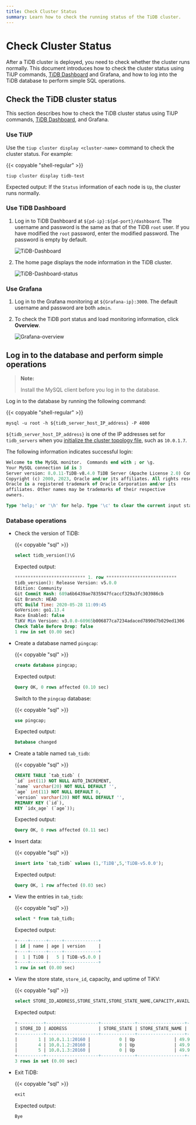 ```yaml
---
title: Check Cluster Status
summary: Learn how to check the running status of the TiDB cluster.
---
```


# Check Cluster Status

After a TiDB cluster is deployed, you need to check whether the cluster runs normally. This document introduces how to check the cluster status using TiUP commands, [TiDB Dashboard](/dashboard/dashboard-intro.md) and Grafana, and how to log into the TiDB database to perform simple SQL operations.

## Check the TiDB cluster status

This section describes how to check the TiDB cluster status using TiUP commands, [TiDB Dashboard](/dashboard/dashboard-intro.md), and Grafana.

### Use TiUP

Use the `tiup cluster display <cluster-name>` command to check the cluster status. For example:

{{< copyable "shell-regular" >}}

```shell
tiup cluster display tidb-test
```

Expected output: If the `Status` information of each node is `Up`, the cluster runs normally.

### Use TiDB Dashboard

1. Log in to TiDB Dashboard at `${pd-ip}:${pd-port}/dashboard`. The username and password is the same as that of the TiDB `root` user. If you have modified the `root` password, enter the modified password. The password is empty by default.

    ![TiDB-Dashboard](/media/tiup/tidb-dashboard.png)

2. The home page displays the node information in the TiDB cluster.

    ![TiDB-Dashboard-status](/media/tiup/tidb-dashboard-status.png)

### Use Grafana

1. Log in to the Grafana monitoring at `${Grafana-ip}:3000`. The default username and password are both `admin`.

2. To check the TiDB port status and load monitoring information, click **Overview**.

    ![Grafana-overview](/media/tiup/grafana-overview.png)

## Log in to the database and perform simple operations

> **Note:**
>
> Install the MySQL client before you log in to the database.

Log in to the database by running the following command:

{{< copyable "shell-regular" >}}

```shell
mysql -u root -h ${tidb_server_host_IP_address} -P 4000
```

`${tidb_server_host_IP_address}` is one of the IP addresses set for `tidb_servers` when you [initialize the cluster topology file](/production-deployment-using-tiup.md#step-3-initialize-cluster-topology-file), such as `10.0.1.7`.

The following information indicates successful login:

```sql
Welcome to the MySQL monitor.  Commands end with ; or \g.
Your MySQL connection id is 3
Server version: 8.0.11-TiDB-v8.4.0 TiDB Server (Apache License 2.0) Community Edition, MySQL 8.0 compatible
Copyright (c) 2000, 2023, Oracle and/or its affiliates. All rights reserved.
Oracle is a registered trademark of Oracle Corporation and/or its
affiliates. Other names may be trademarks of their respective
owners.

Type 'help;' or '\h' for help. Type '\c' to clear the current input statement.
```

### Database operations

- Check the version of TiDB:

    {{< copyable "sql" >}}

    ```sql
    select tidb_version()\G
    ```

    Expected output:

    ```sql
    *************************** 1. row ***************************
    tidb_version(): Release Version: v5.0.0
    Edition: Community
    Git Commit Hash: 689a6b6439ae7835947fcaccf329a3fc303986cb
    Git Branch: HEAD
    UTC Build Time: 2020-05-28 11:09:45
    GoVersion: go1.13.4
    Race Enabled: false
    TiKV Min Version: v3.0.0-60965b006877ca7234adaced7890d7b029ed1306
    Check Table Before Drop: false
    1 row in set (0.00 sec)
    ```

- Create a database named `pingcap`:

    {{< copyable "sql" >}}

    ```sql
    create database pingcap;
    ```

    Expected output:

    ```sql
    Query OK, 0 rows affected (0.10 sec)
    ```

    Switch to the `pingcap` database:

    {{< copyable "sql" >}}

    ```sql
    use pingcap;
    ```

    Expected output:

    ```sql
    Database changed
    ```

- Create a table named `tab_tidb`:

    {{< copyable "sql" >}}

    ```sql
    CREATE TABLE `tab_tidb` (
    `id` int(11) NOT NULL AUTO_INCREMENT,
    `name` varchar(20) NOT NULL DEFAULT '',
    `age` int(11) NOT NULL DEFAULT 0,
    `version` varchar(20) NOT NULL DEFAULT '',
    PRIMARY KEY (`id`),
    KEY `idx_age` (`age`));
    ```

    Expected output:

    ```sql
    Query OK, 0 rows affected (0.11 sec)
    ```

- Insert data:

    {{< copyable "sql" >}}

    ```sql
    insert into `tab_tidb` values (1,'TiDB',5,'TiDB-v5.0.0');
    ```

    Expected output:

    ```sql
    Query OK, 1 row affected (0.03 sec)
    ```

- View the entries in `tab_tidb`:

    {{< copyable "sql" >}}

    ```sql
    select * from tab_tidb;
    ```

    Expected output:

    ```sql
    +----+------+-----+-------------+
    | id | name | age | version     |
    +----+------+-----+-------------+
    |  1 | TiDB |   5 | TiDB-v5.0.0 |
    +----+------+-----+-------------+
    1 row in set (0.00 sec)
    ```

- View the store state, `store_id`, capacity, and uptime of TiKV:

    {{< copyable "sql" >}}

    ```sql
    select STORE_ID,ADDRESS,STORE_STATE,STORE_STATE_NAME,CAPACITY,AVAILABLE,UPTIME from INFORMATION_SCHEMA.TIKV_STORE_STATUS;
    ```

    Expected output:

    ```sql
    +----------+--------------------+-------------+------------------+----------+-----------+--------------------+
    | STORE_ID | ADDRESS            | STORE_STATE | STORE_STATE_NAME | CAPACITY | AVAILABLE | UPTIME             |
    +----------+--------------------+-------------+------------------+----------+-----------+--------------------+
    |        1 | 10.0.1.1:20160 |           0 | Up               | 49.98GiB | 46.3GiB   | 5h21m52.474864026s |
    |        4 | 10.0.1.2:20160 |           0 | Up               | 49.98GiB | 46.32GiB  | 5h21m52.522669177s |
    |        5 | 10.0.1.3:20160 |           0 | Up               | 49.98GiB | 45.44GiB  | 5h21m52.713660541s |
    +----------+--------------------+-------------+------------------+----------+-----------+--------------------+
    3 rows in set (0.00 sec)
    ```

- Exit TiDB:

    {{< copyable "sql" >}}

    ```sql
    exit
    ```

    Expected output:

    ```sql
    Bye
    ```
